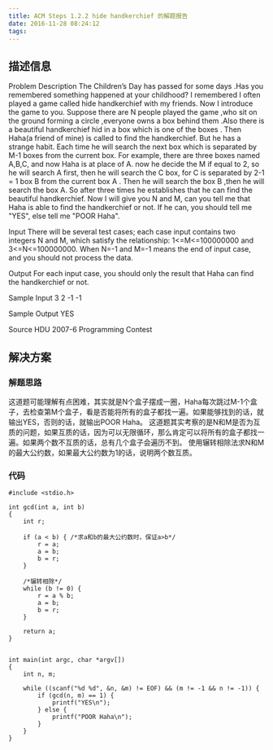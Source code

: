 ```yaml
---
title: ACM Steps 1.2.2 hide handkerchief 的解题报告
date: 2016-11-28 08:24:12
tags:
---
```

<!-- more -->
## 描述信息
Problem Description
The Children’s Day has passed for some days .Has you remembered something happened at your childhood? I remembered I often played a game called hide handkerchief with my friends.
Now I introduce the game to you. Suppose there are N people played the game ,who sit on the ground forming a circle ,everyone owns a box behind them .Also there is a beautiful handkerchief hid in a box which is one of the boxes .
Then Haha(a friend of mine) is called to find the handkerchief. But he has a strange habit. Each time he will search the next box which is separated by M-1 boxes from the current box. For example, there are three boxes named A,B,C, and now Haha is at place of A. now he decide the M if equal to 2, so he will search A first, then he will search the C box, for C is separated by 2-1 = 1 box B from the current box A . Then he will search the box B ,then he will search the box A.
So after three times he establishes that he can find the beautiful handkerchief. Now I will give you N and M, can you tell me that Haha is able to find the handkerchief or not. If he can, you should tell me "YES", else tell me "POOR Haha".



Input
There will be several test cases; each case input contains two integers N and M, which satisfy the relationship: 1<=M<=100000000 and 3<=N<=100000000. When N=-1 and M=-1 means the end of input case, and you should not process the data.
 

Output
For each input case, you should only the result that Haha can find the handkerchief or not.

Sample Input
3 2
-1 -1
 

Sample Output
YES
 

Source
HDU 2007-6 Programming Contest
 


## 解决方案

### 解题思路
这道题可能理解有点困难，其实就是N个盒子摆成一圈，Haha每次跳过M-1个盒子，去检查第M个盒子，看是否能将所有的盒子都找一遍。如果能够找到的话，就输出YES，否则的话，就输出POOR Haha。
这道题其实考察的是N和M是否为互质的问题，如果互质的话，因为可以无限循环，那么肯定可以将所有的盒子都找一遍。如果两个数不互质的话，总有几个盒子会遍历不到。
使用辗转相除法求N和M的最大公约数，如果最大公约数为1的话，说明两个数互质。

### 代码
```
#include <stdio.h>

int gcd(int a, int b)
{
    int r;

    if (a < b) { /*求a和b的最大公约数时，保证a>b*/
        r = a;
        a = b;
        b = r;
    }

    /*辗转相除*/
    while (b != 0) {
        r = a % b;
        a = b;
        b = r;
    }

    return a;
}


int main(int argc, char *argv[])
{
    int n, m;

    while ((scanf("%d %d", &n, &m) != EOF) && (m != -1 && n != -1)) {
        if (gcd(n, m) == 1) {
            printf("YES\n");
        } else {
            printf("POOR Haha\n");
        }
    }
}
```